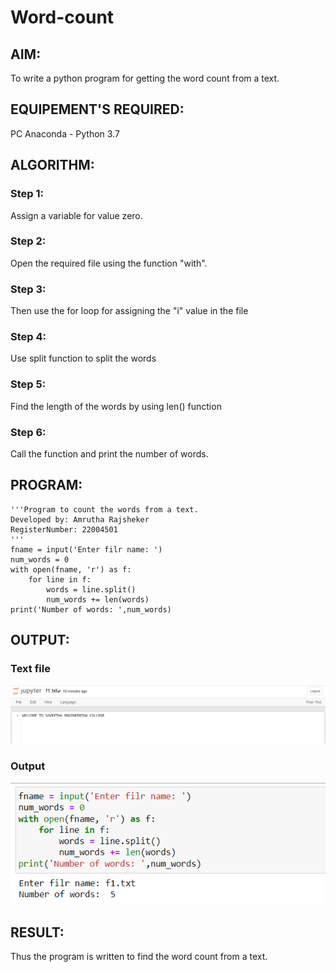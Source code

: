 # Word-count
## AIM:
To write a python program for getting the word count from a text.

## EQUIPEMENT'S REQUIRED: 
PC
Anaconda - Python 3.7

## ALGORITHM: 
### Step 1:
Assign a variable for value zero.
### Step 2: 
Open the required file using the function "with".
### Step 3: 
Then use the for loop for assigning the "i" value in the file 
### Step 4:  
Use split function to split the words 
### Step 5: 
Find the length of the words by using len() function
### Step 6: 
Call the function and print the number of words.

## PROGRAM:
```
'''Program to count the words from a text.
Developed by: Amrutha Rajsheker
RegisterNumber: 22004501
'''
fname = input('Enter filr name: ')
num_words = 0
with open(fname, 'r') as f:
    for line in f:
        words = line.split()
        num_words += len(words)
print('Number of words: ',num_words)
```

## OUTPUT:
### Text file
![output](/text.png)
### Output
![output](/output.png)

## RESULT:
Thus the program is written to find the word count from a text.
